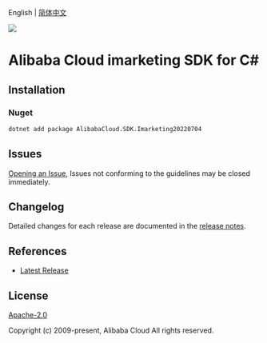 English | [简体中文](README-CN.md)

![](https://aliyunsdk-pages.alicdn.com/icons/AlibabaCloud.svg)

# Alibaba Cloud imarketing SDK for C#

## Installation

### Nuget

```bash
dotnet add package AlibabaCloud.SDK.Imarketing20220704
```

## Issues

[Opening an Issue](https://github.com/aliyun/alibabacloud-csharp-sdk/issues/new), Issues not conforming to the guidelines may be closed immediately.

## Changelog

Detailed changes for each release are documented in the [release notes](./ChangeLog.md).

## References

* [Latest Release](https://github.com/aliyun/alibabacloud-csharp-sdk/)

## License

[Apache-2.0](http://www.apache.org/licenses/LICENSE-2.0)

Copyright (c) 2009-present, Alibaba Cloud All rights reserved.
